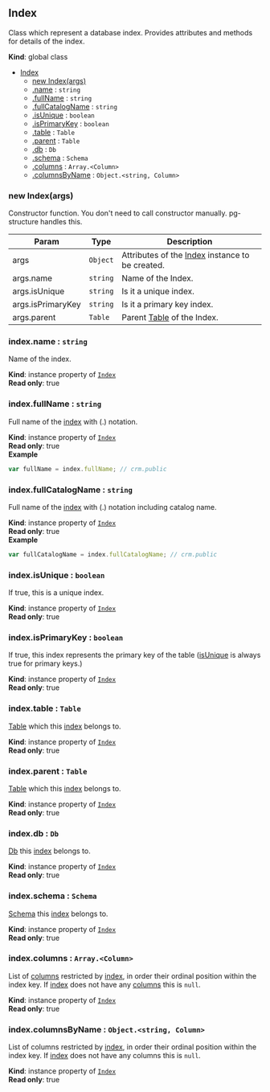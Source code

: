 <a name="Index"></a>

## Index
Class which represent a database index. Provides attributes and methods for details of the index.

**Kind**: global class  

* [Index](#Index)
    * [new Index(args)](#new_Index_new)
    * [.name](#Index+name) : <code>string</code>
    * [.fullName](#Index+fullName) : <code>string</code>
    * [.fullCatalogName](#Index+fullCatalogName) : <code>string</code>
    * [.isUnique](#Index+isUnique) : <code>boolean</code>
    * [.isPrimaryKey](#Index+isPrimaryKey) : <code>boolean</code>
    * [.table](#Index+table) : <code>Table</code>
    * [.parent](#Index+parent) : <code>Table</code>
    * [.db](#Index+db) : <code>Db</code>
    * [.schema](#Index+schema) : <code>Schema</code>
    * [.columns](#Index+columns) : <code>Array.&lt;Column&gt;</code>
    * [.columnsByName](#Index+columnsByName) : <code>Object.&lt;string, Column&gt;</code>

<a name="new_Index_new"></a>

### new Index(args)
Constructor function. You don't need to call constructor manually. pg-structure handles this.


| Param | Type | Description |
| --- | --- | --- |
| args | <code>Object</code> | Attributes of the [Index](#Index) instance to be created. |
| args.name | <code>string</code> | Name of the Index. |
| args.isUnique | <code>string</code> | Is it a unique index. |
| args.isPrimaryKey | <code>string</code> | Is it a primary key index. |
| args.parent | <code>Table</code> | Parent [Table](Table) of the Index. |

<a name="Index+name"></a>

### index.name : <code>string</code>
Name of the index.

**Kind**: instance property of [<code>Index</code>](#Index)  
**Read only**: true  
<a name="Index+fullName"></a>

### index.fullName : <code>string</code>
Full name of the [index](#Index) with (.) notation.

**Kind**: instance property of [<code>Index</code>](#Index)  
**Read only**: true  
**Example**  
```js
var fullName = index.fullName; // crm.public
```
<a name="Index+fullCatalogName"></a>

### index.fullCatalogName : <code>string</code>
Full name of the [index](#Index) with (.) notation including catalog name.

**Kind**: instance property of [<code>Index</code>](#Index)  
**Read only**: true  
**Example**  
```js
var fullCatalogName = index.fullCatalogName; // crm.public
```
<a name="Index+isUnique"></a>

### index.isUnique : <code>boolean</code>
If true, this is a unique index.

**Kind**: instance property of [<code>Index</code>](#Index)  
**Read only**: true  
<a name="Index+isPrimaryKey"></a>

### index.isPrimaryKey : <code>boolean</code>
If true, this index represents the primary key of the table ([isUnique](#Index+isUnique) is always true for primary keys.)

**Kind**: instance property of [<code>Index</code>](#Index)  
**Read only**: true  
<a name="Index+table"></a>

### index.table : <code>Table</code>
[Table](Table) which this [index](#Index) belongs to.

**Kind**: instance property of [<code>Index</code>](#Index)  
**Read only**: true  
<a name="Index+parent"></a>

### index.parent : <code>Table</code>
[Table](Table) which this [index](#Index) belongs to.

**Kind**: instance property of [<code>Index</code>](#Index)  
**Read only**: true  
<a name="Index+db"></a>

### index.db : <code>Db</code>
[Db](Db) this [index](#Index) belongs to.

**Kind**: instance property of [<code>Index</code>](#Index)  
**Read only**: true  
<a name="Index+schema"></a>

### index.schema : <code>Schema</code>
[Schema](Schema) this [index](#Index) belongs to.

**Kind**: instance property of [<code>Index</code>](#Index)  
**Read only**: true  
<a name="Index+columns"></a>

### index.columns : <code>Array.&lt;Column&gt;</code>
List of [columns](Column) restricted by [index](#Index), in order their ordinal position
within the index key. If [index](#Index) does not have any [columns](Column) this is `null`.

**Kind**: instance property of [<code>Index</code>](#Index)  
**Read only**: true  
<a name="Index+columnsByName"></a>

### index.columnsByName : <code>Object.&lt;string, Column&gt;</code>
List of columns restricted by [index](#Index), in order their ordinal position within the index key.
If [index](#Index) does not have any columns this is `null`.

**Kind**: instance property of [<code>Index</code>](#Index)  
**Read only**: true  

